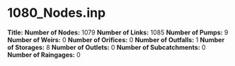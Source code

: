 # 1080_Nodes.inp
**Title:** 
**Number of Nodes:** 1079
**Number of Links:** 1085
**Number of Pumps:** 9
**Number of Weirs:** 0
**Number of Orifices:** 0
**Number of Outfalls:** 1
**Number of Storages:** 8
**Number of Outlets:** 0
**Number of Subcatchments:** 0
**Number of Raingages:** 0
